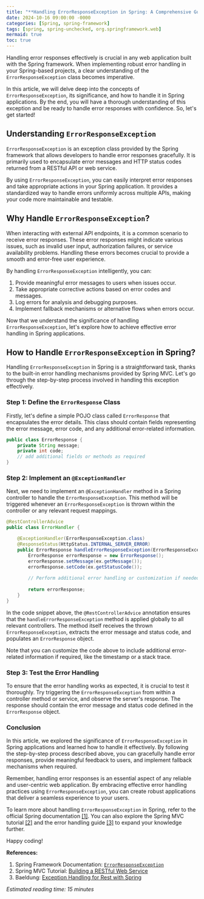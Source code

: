 ```yaml
---
title: "**Handling ErrorResponseException in Spring: A Comprehensive Guide**"
date: 2024-10-16 09:00:00 -0000
categories: [Spring, spring-framework]
tags: [spring, spring-unchecked, org.springframework.web]
mermaid: true
toc: true
---
```



Handling error responses effectively is crucial in any web application built with the Spring framework. When implementing robust error handling in your Spring-based projects, a clear understanding of the `ErrorResponseException` class becomes imperative.

In this article, we will delve deep into the concepts of `ErrorResponseException`, its significance, and how to handle it in Spring applications. By the end, you will have a thorough understanding of this exception and be ready to handle error responses with confidence. So, let's get started!

## Understanding `ErrorResponseException`

`ErrorResponseException` is an exception class provided by the Spring framework that allows developers to handle error responses gracefully. It is primarily used to encapsulate error messages and HTTP status codes returned from a RESTful API or web service.

By using `ErrorResponseException`, you can easily interpret error responses and take appropriate actions in your Spring application. It provides a standardized way to handle errors uniformly across multiple APIs, making your code more maintainable and testable.

## Why Handle `ErrorResponseException`?

When interacting with external API endpoints, it is a common scenario to receive error responses. These error responses might indicate various issues, such as invalid user input, authorization failures, or service availability problems. Handling these errors becomes crucial to provide a smooth and error-free user experience.

By handling `ErrorResponseException` intelligently, you can:

1. Provide meaningful error messages to users when issues occur.
2. Take appropriate corrective actions based on error codes and messages.
3. Log errors for analysis and debugging purposes.
4. Implement fallback mechanisms or alternative flows when errors occur.

Now that we understand the significance of handling `ErrorResponseException`, let's explore how to achieve effective error handling in Spring applications.

## How to Handle `ErrorResponseException` in Spring?

Handling `ErrorResponseException` in Spring is a straightforward task, thanks to the built-in error handling mechanisms provided by Spring MVC. Let's go through the step-by-step process involved in handling this exception effectively.

### Step 1: Define the `ErrorResponse` Class

Firstly, let's define a simple POJO class called `ErrorResponse` that encapsulates the error details. This class should contain fields representing the error message, error code, and any additional error-related information.

```java
public class ErrorResponse {
    private String message;
    private int code;
    // add additional fields or methods as required
}
```

### Step 2: Implement an `@ExceptionHandler`

Next, we need to implement an `@ExceptionHandler` method in a Spring controller to handle the `ErrorResponseException`. This method will be triggered whenever an `ErrorResponseException` is thrown within the controller or any relevant request mappings.

```java
@RestControllerAdvice
public class ErrorHandler {

    @ExceptionHandler(ErrorResponseException.class)
    @ResponseStatus(HttpStatus.INTERNAL_SERVER_ERROR)
    public ErrorResponse handleErrorResponseException(ErrorResponseException ex) {
        ErrorResponse errorResponse = new ErrorResponse();
        errorResponse.setMessage(ex.getMessage());
        errorResponse.setCode(ex.getStatusCode());
        
        // Perform additional error handling or customization if needed
        
        return errorResponse;
    }
}
```

In the code snippet above, the `@RestControllerAdvice` annotation ensures that the `handleErrorResponseException` method is applied globally to all relevant controllers. The method itself receives the thrown `ErrorResponseException`, extracts the error message and status code, and populates an `ErrorResponse` object.

Note that you can customize the code above to include additional error-related information if required, like the timestamp or a stack trace.

### Step 3: Test the Error Handling

To ensure that the error handling works as expected, it is crucial to test it thoroughly. Try triggering the `ErrorResponseException` from within a controller method or service, and observe the server's response. The response should contain the error message and status code defined in the `ErrorResponse` object.

### Conclusion

In this article, we explored the significance of `ErrorResponseException` in Spring applications and learned how to handle it effectively. By following the step-by-step process described above, you can gracefully handle error responses, provide meaningful feedback to users, and implement fallback mechanisms when required.

Remember, handling error responses is an essential aspect of any reliable and user-centric web application. By embracing effective error handling practices using `ErrorResponseException`, you can create robust applications that deliver a seamless experience to your users.

To learn more about handling `ErrorResponseException` in Spring, refer to the official Spring documentation [\[1\]](https://docs.spring.io/spring-framework/docs/current/javadoc-api/org/springframework/web/client/ErrorResponseException.html). You can also explore the Spring MVC tutorial [\[2\]](https://spring.io/guides/gs/rest-service/) and the error handling guide [\[3\]](https://www.baeldung.com/exception-handling-for-rest-with-spring) to expand your knowledge further.

Happy coding!

**References:**

1. Spring Framework Documentation: [`ErrorResponseException`](https://docs.spring.io/spring-framework/docs/current/javadoc-api/org/springframework/web/client/ErrorResponseException.html)
2. Spring MVC Tutorial: [Building a RESTful Web Service](https://spring.io/guides/gs/rest-service/)
3. Baeldung: [Exception Handling for Rest with Spring](https://www.baeldung.com/exception-handling-for-rest-with-spring)

*Estimated reading time: 15 minutes*